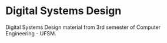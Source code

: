 # Digital Systems Design
Digital Systems Design material from 3rd semester of Computer Engineering - UFSM.
